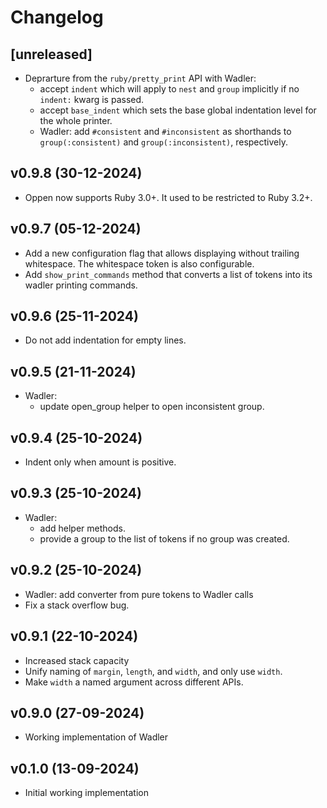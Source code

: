 # Changelog

## [unreleased]

- Deprarture from the `ruby/pretty_print` API with Wadler:
  - accept `indent` which will apply to `nest` and `group` implicitly if no
    `indent:` kwarg is passed.
  - accept `base_indent` which sets the base global indentation level for
    the whole printer.
  - Wadler: add `#consistent` and `#inconsistent` as shorthands to
    `group(:consistent)` and `group(:inconsistent)`, respectively.

## v0.9.8 (30-12-2024)

- Oppen now supports Ruby 3.0+. It used to be restricted to Ruby 3.2+.

## v0.9.7 (05-12-2024)

- Add a new configuration flag that allows displaying without trailing whitespace. The whitespace token is also configurable.
- Add `show_print_commands` method that converts a list of tokens into its wadler printing commands.

## v0.9.6 (25-11-2024)

- Do not add indentation for empty lines.

## v0.9.5 (21-11-2024)

- Wadler:
    - update open_group helper to open inconsistent group.

## v0.9.4 (25-10-2024)

- Indent only when amount is positive.

## v0.9.3 (25-10-2024)

- Wadler:
  - add helper methods.
  - provide a group to the list of tokens if no group was created.

## v0.9.2 (25-10-2024)

- Wadler: add converter from pure tokens to Wadler calls
- Fix a stack overflow bug.

## v0.9.1 (22-10-2024)

- Increased stack capacity
- Unify naming of `margin`, `length`, and `width`, and only use `width`.
- Make `width` a named argument across different APIs.

## v0.9.0 (27-09-2024)

- Working implementation of Wadler

## v0.1.0 (13-09-2024)

- Initial working implementation
